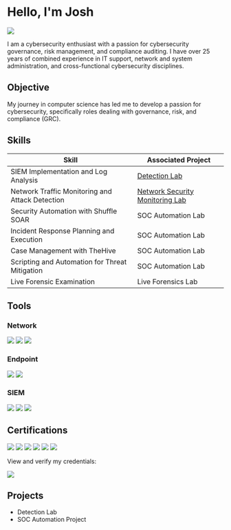 # Hello, I'm Josh
<a href="https://www.linkedin.com/in/joshua-c-stroud"><img src="https://img.shields.io/badge/-LinkedIn-0072b1?&style=for-the-badge&logo=linkedin&logoColor=white" /></a>


I am a cybersecurity enthusiast with a passion for cybersecurity governance, risk management, and compliance auditing. I have over 25 years of combined experience in IT support, network and system administration, and cross-functional cybersecurity disciplines.

## Objective

My journey in computer science has led me to develop a passion for cybersecurity, specifically roles dealing with governance, risk, and compliance (GRC).

## Skills

| Skill                                         | Associated Project         |
|-----------------------------------------------|----------------------------|
| SIEM Implementation and Log Analysis          | <a href="https://google.com">Detection Lab</a>|
| Network Traffic Monitoring and Attack Detection | <a href="https://github.com/jcstroud79/Network-Security-Monitoring-Lab">Network Security Monitoring Lab</a>|
| Security Automation with Shuffle SOAR         | SOC Automation Lab|
| Incident Response Planning and Execution      | SOC Automation Lab|
| Case Management with TheHive                  | SOC Automation Lab|
| Scripting and Automation for Threat Mitigation | SOC Automation Lab|
| Live Forensic Examination | Live Forensics Lab|

## Tools

### Network
<div>
    <img src="https://img.shields.io/badge/-Wireshark-1679A7?&style=for-the-badge&logo=Wireshark&logoColor=white" />
    <img src="https://img.shields.io/badge/-Suricata-EF3B2D?&style=for-the-badge&logo=Suricata&logoColor=white" />
    <img src="https://img.shields.io/badge/-Zeek-777BB4?&style=for-the-badge&logo=Zeek&logoColor=white" />
</div>

### Endpoint
<div>
    <img src="https://img.shields.io/badge/-Microsoft_Defender_for_Endpoint-00A4EF?&style=for-the-badge&logo=Microsoft&logoColor=white" />
    <img src="https://img.shields.io/badge/-Velociraptor-4B275F?&style=for-the-badge&logo=Velociraptor&logoColor=white" />
</div>

### SIEM
<div>
    <img src="https://img.shields.io/badge/-Microsoft_Sentinel-0078D4?&style=for-the-badge&logo=Microsoft&logoColor=white" />
    <img src="https://img.shields.io/badge/-Splunk-000000?&style=for-the-badge&logo=Splunk&logoColor=white" />
    <img src="https://img.shields.io/badge/-Elastic-005571?&style=for-the-badge&logo=Elastic&logoColor=white" />
</div>

## Certifications
<div>
<img src="https://img.shields.io/badge/-GCIH-000080?&style=for-the-badge&logo=GIAC&logoColor=white" />
<img src="https://img.shields.io/badge/-GSEC-000080?&style=for-the-badge&logo=GIAC&logoColor=white" />
<img src="https://img.shields.io/badge/-Security%2B-C8202F?&style=for-the-badge&logo=CompTIA&logoColor=white" />
<img src="https://img.shields.io/badge/-Network%2B-C8202F?&style=for-the-badge&logo=CompTIA&logoColor=white" />
<img src="https://img.shields.io/badge/-GFACT-000080?&style=for-the-badge&logo=GIAC&logoColor=white" />
<img src="https://img.shields.io/badge/-CC-468145?&style=for-the-badge&logo=ISC2&logoColor=white" />
</div>

View and verify my credentials:
<div>
<img src="https://img.shields.io/badge/-Credly-FF6B00?&style=for-the-badge&logo=Credly&logoColor=white" />   
</div>

## Projects
- Detection Lab
- SOC Automation Project

